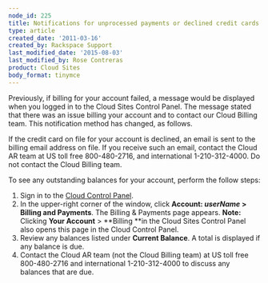 ```yaml
---
node_id: 225
title: Notifications for unprocessed payments or declined credit cards
type: article
created_date: '2011-03-16'
created_by: Rackspace Support
last_modified_date: '2015-08-03'
last_modified_by: Rose Contreras
product: Cloud Sites
body_format: tinymce
---
```


Previously, if billing for your account failed, a message would be
displayed when you logged in to the Cloud Sites Control Panel. The
message stated that there was an issue billing your account and to
contact our Cloud Billing team. This notification method has changed, as
follows.

If the credit card on file for your account is declined, an email is
sent to the billing email address on file. If you receive such an email,
contact the Cloud AR team at US toll free 800-480-2716, and
international 1-210-312-4000. Do not contact the Cloud Billing team.

To see any outstanding balances for your account, perform the follow
steps:

<div class="printfooter">

1.  Sign in to the [Cloud Control
    Panel](https://mycloud.rackspace.com/).
2.  In the upper-right corner of the window, click **Account:
    *userName* &gt;** **Billing and Payments**.
    The Billing & Payments page appears.
    **Note:** Clicking **Your Account** &gt; **Billing **in the Cloud
    Sites Control Panel also opens this page in the Cloud Control Panel.
3.  Review any balances listed under **Current Balance**.
    A total is displayed if any balance is due.
4.  Contact the Cloud AR team (not the Cloud Billing team) at US toll
    free 800-480-2716 and international 1-210-312-4000 to discuss any
    balances that are due.

</div>

